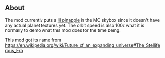 ## About
The mod currently puts a [lil pinapple](https://github.com/QuiltMC/art/blob/master/emoji/lil-pineapple/rendered/lil-pineapple.png) in the MC skybox since it doesn't have any actual planet textures yet.
The orbit speed is also 100x what it is normally to demo what this mod does for the time being.

This mod got its name from https://en.wikipedia.org/wiki/Future_of_an_expanding_universe#The_Stelliferous_Era
